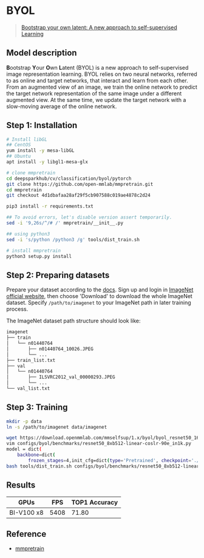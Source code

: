 # BYOL

> [Bootstrap your own latent: A new approach to self-supervised Learning](https://arxiv.org/abs/2006.07733)

## Model description

**B**ootstrap **Y**our **O**wn **L**atent (BYOL) is a new approach to self-supervised image representation learning. BYOL relies on two neural networks, referred to as online and target networks, that interact and learn from each other. From an augmented view of an image, we train the online network to predict the target network representation of the same image under a different augmented view. At the same time, we update the target network with a slow-moving average of the online network.


## Step 1: Installation

```bash
# Install libGL
## CentOS
yum install -y mesa-libGL
## Ubuntu
apt install -y libgl1-mesa-glx

# clone mmpretrain
cd deepsparkhub/cv/classification/byol/pytorch
git clone https://github.com/open-mmlab/mmpretrain.git
cd mmpretrain
git checkout 4d1dbafaa28af29f5cb907588c019ae4878c2d24

pip3 install -r requirements.txt

## To avoid errors, let's disable version assert temporarily.
sed -i '9,26s/^/# /' mmpretrain/__init__.py

## using python3
sed -i 's/python /python3 /g' tools/dist_train.sh

# install mmpretrain
python3 setup.py install
```

## Step 2: Preparing datasets

Prepare your dataset according to the [docs](https://mmpretrain.readthedocs.io/en/latest/user_guides/dataset_prepare.html#prepare-dataset).
Sign up and login in [ImageNet official website](https://www.image-net.org/index.php), then choose 'Download' to download the whole ImageNet dataset. 
Specify `/path/to/imagenet` to your ImageNet path in later training process.

The ImageNet dataset path structure should look like:

```bash
imagenet
├── train
│   └── n01440764
│       ├── n01440764_10026.JPEG
│       └── ...
├── train_list.txt
├── val
│   └── n01440764
│       ├── ILSVRC2012_val_00000293.JPEG
│       └── ...
└── val_list.txt
```

## Step 3: Training

```bash
mkdir -p data
ln -s /path/to/imagenet data/imagenet

wget https://download.openmmlab.com/mmselfsup/1.x/byol/byol_resnet50_16xb256-coslr-200e_in1k/byol_resnet50_16xb256-coslr-200e_in1k_20220825-de817331.pth
vim configs/byol/benchmarks/resnet50_8xb512-linear-coslr-90e_in1k.py
model = dict(
    backbone=dict(
        frozen_stages=4,init_cfg=dict(type='Pretrained', checkpoint='./byol_resnet50_16xb256-coslr-200e_in1k_20220825-de817331.pth', prefix='backbone.')))
bash tools/dist_train.sh configs/byol/benchmarks/resnet50_8xb512-linear-coslr-90e_in1k.py 8
```

## Results
|     GPUs     | FPS       | TOP1 Accuracy  |
| ------------ | --------- | -------------- |
|  BI-V100 x8  |  5408     | 71.80          |


## Reference
- [mmpretrain](https://github.com/open-mmlab/mmpretrain/)

